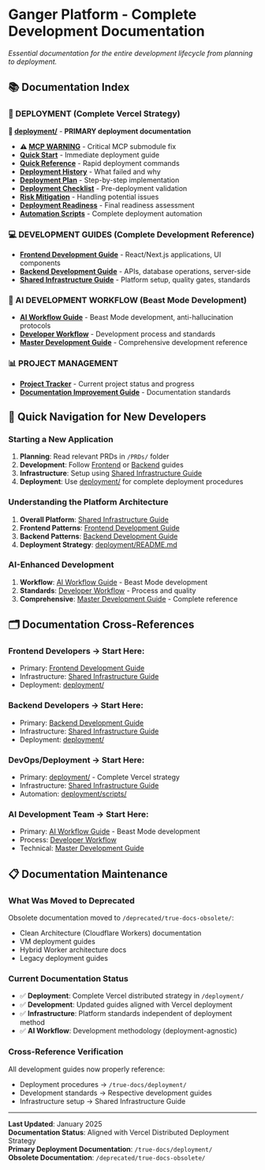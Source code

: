# Ganger Platform - Complete Development Documentation

*Essential documentation for the entire development lifecycle from planning to deployment.*

## 📚 Documentation Index

### **🚀 DEPLOYMENT** (Complete Vercel Strategy)
**📁 [deployment/](./deployment/)** - **PRIMARY deployment documentation**
- **⚠️ [MCP WARNING](./deployment/MCP_DEPLOYMENT_WARNING.md)** - Critical MCP submodule fix
- **[Quick Start](./deployment/README.md)** - Immediate deployment guide
- **[Quick Reference](./deployment/QUICK_REFERENCE.md)** - Rapid deployment commands  
- **[Deployment History](./deployment/01-deployment-history.md)** - What failed and why
- **[Deployment Plan](./deployment/02-deployment-plan.md)** - Step-by-step implementation
- **[Deployment Checklist](./deployment/03-deployment-checklist.md)** - Pre-deployment validation
- **[Risk Mitigation](./deployment/04-risk-mitigation.md)** - Handling potential issues
- **[Deployment Readiness](./deployment/06-deployment-readiness.md)** - Final readiness assessment
- **[Automation Scripts](./deployment/scripts/)** - Complete deployment automation

### **💻 DEVELOPMENT GUIDES** (Complete Development Reference)
- **[Frontend Development Guide](./FRONTEND_DEVELOPMENT_GUIDE.md)** - React/Next.js applications, UI components
- **[Backend Development Guide](./BACKEND_DEVELOPMENT_GUIDE.md)** - APIs, database operations, server-side
- **[Shared Infrastructure Guide](./SHARED_INFRASTRUCTURE_GUIDE.md)** - Platform setup, quality gates, standards

### **🤖 AI DEVELOPMENT WORKFLOW** (Beast Mode Development)
- **[AI Workflow Guide](./AI_WORKFLOW_GUIDE.md)** - Beast Mode development, anti-hallucination protocols
- **[Developer Workflow](./DEVELOPER_WORKFLOW.md)** - Development process and standards
- **[Master Development Guide](./MASTER_DEVELOPMENT_GUIDE.md)** - Comprehensive development reference

### **📊 PROJECT MANAGEMENT** 
- **[Project Tracker](./PROJECT_TRACKER.md)** - Current project status and progress
- **[Documentation Improvement Guide](./DOCUMENTATION_IMPROVEMENT_GUIDE.md)** - Documentation standards

## 🎯 **Quick Navigation for New Developers**

### **Starting a New Application**
1. **Planning**: Read relevant PRDs in `/PRDs/` folder
2. **Development**: Follow [Frontend](./FRONTEND_DEVELOPMENT_GUIDE.md) or [Backend](./BACKEND_DEVELOPMENT_GUIDE.md) guides
3. **Infrastructure**: Setup using [Shared Infrastructure Guide](./SHARED_INFRASTRUCTURE_GUIDE.md)  
4. **Deployment**: Use [deployment/](./deployment/) for complete deployment procedures

### **Understanding the Platform Architecture**
1. **Overall Platform**: [Shared Infrastructure Guide](./SHARED_INFRASTRUCTURE_GUIDE.md)
2. **Frontend Patterns**: [Frontend Development Guide](./FRONTEND_DEVELOPMENT_GUIDE.md)
3. **Backend Patterns**: [Backend Development Guide](./BACKEND_DEVELOPMENT_GUIDE.md)
4. **Deployment Strategy**: [deployment/README.md](./deployment/README.md)

### **AI-Enhanced Development**
1. **Workflow**: [AI Workflow Guide](./AI_WORKFLOW_GUIDE.md) - Beast Mode development
2. **Standards**: [Developer Workflow](./DEVELOPER_WORKFLOW.md) - Process and quality
3. **Comprehensive**: [Master Development Guide](./MASTER_DEVELOPMENT_GUIDE.md) - Complete reference

## 🗂️ **Documentation Cross-References**

### **Frontend Developers** → Start Here:
- Primary: [Frontend Development Guide](./FRONTEND_DEVELOPMENT_GUIDE.md)
- Infrastructure: [Shared Infrastructure Guide](./SHARED_INFRASTRUCTURE_GUIDE.md)
- Deployment: [deployment/](./deployment/)

### **Backend Developers** → Start Here:  
- Primary: [Backend Development Guide](./BACKEND_DEVELOPMENT_GUIDE.md)
- Infrastructure: [Shared Infrastructure Guide](./SHARED_INFRASTRUCTURE_GUIDE.md)
- Deployment: [deployment/](./deployment/)

### **DevOps/Deployment** → Start Here:
- Primary: [deployment/](./deployment/) - Complete Vercel strategy
- Infrastructure: [Shared Infrastructure Guide](./SHARED_INFRASTRUCTURE_GUIDE.md)
- Automation: [deployment/scripts/](./deployment/scripts/)

### **AI Development Team** → Start Here:
- Primary: [AI Workflow Guide](./AI_WORKFLOW_GUIDE.md) - Beast Mode development
- Process: [Developer Workflow](./DEVELOPER_WORKFLOW.md)
- Technical: [Master Development Guide](./MASTER_DEVELOPMENT_GUIDE.md)

## 📋 **Documentation Maintenance**

### **What Was Moved to Deprecated**
Obsolete documentation moved to `/deprecated/true-docs-obsolete/`:
- Clean Architecture (Cloudflare Workers) documentation
- VM deployment guides  
- Hybrid Worker architecture docs
- Legacy deployment guides

### **Current Documentation Status**
- ✅ **Deployment**: Complete Vercel distributed strategy in `/deployment/`
- ✅ **Development**: Updated guides aligned with Vercel deployment
- ✅ **Infrastructure**: Platform standards independent of deployment method
- ✅ **AI Workflow**: Development methodology (deployment-agnostic)

### **Cross-Reference Verification**
All development guides now properly reference:
- Deployment procedures → `/true-docs/deployment/`
- Development standards → Respective development guides
- Infrastructure setup → Shared Infrastructure Guide

---

**Last Updated**: January 2025  
**Documentation Status**: Aligned with Vercel Distributed Deployment Strategy  
**Primary Deployment Documentation**: `/true-docs/deployment/`  
**Obsolete Documentation**: `/deprecated/true-docs-obsolete/`